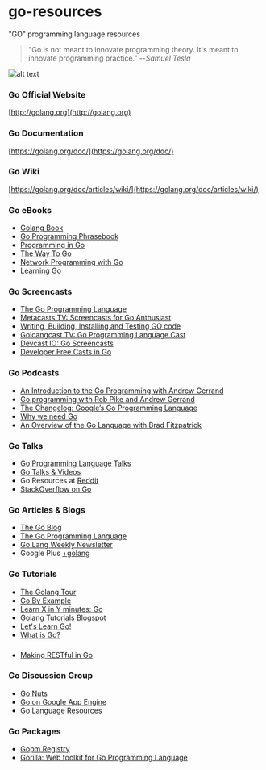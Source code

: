 
# go-resources

"GO" programming language resources

> "Go is not meant to innovate programming theory. It's meant to innovate programming practice." --*Samuel Tesla*

![alt text](https://github.com/krahman/go-resources/blob/master/gologo.png "Go Logo")

### Go Official Website
[http://golang.org](http://golang.org)

### Go Documentation
[https://golang.org/doc/](https://golang.org/doc/)

### Go Wiki
[https://golang.org/doc/articles/wiki/](https://golang.org/doc/articles/wiki/)

### Go eBooks
* [Golang Book](http://www.golang-book.com/)
* [Go Programming Phrasebook](http://it-ebooks.info/book/880/)
* [Programming in Go](http://it-ebooks.info/book/881/)
* [The Way To Go](https://archive.org/details/TheWayToGo)
* [Network Programming with Go](http://jan.newmarch.name/go/)
* [Learning Go](http://archive.miek.nl/projects/learninggo/)

### Go Screencasts
* [The Go Programming Language](https://www.youtube.com/user/gocoding)
* [Metacasts TV: Screencasts for Go Anthusiast](http://www.metacasts.tv/)
* [Writing, Building, Installing and Testing GO code](https://www.youtube.com/watch?v=XCsL89YtqCs)
* [Golcangcast TV: Go Programming Language Cast](http://golangcast.tv/)
* [Devcast IO: Go Screencasts](http://www.devcasts.io/tag/go/)
* [Developer Free Casts in Go](http://devfreecasts.org/go/)

### Go Podcasts
* [An Introduction to the Go Programming with Andrew Gerrand](http://hanselminutes.com/416/an-introduction-to-the-go-programming-language-with-andrew-gerrand)
* [Go programming with Rob Pike and Andrew Gerrand](http://5by5.tv/changelog/100)
* [The Changelog: Google’s Go Programming Language](http://thechangelog.com/3/)
* [Why we need Go](https://itunes.apple.com/us/podcast/oreilly-programming/id520292841?mt=2#)
* [An Overview of the Go Language with Brad Fitzpatrick](http://puppetlabs.com/podcasts/overview-go-language-brad-fitzpatrick)

### Go Talks
* [Go Programming Language Talks](http://talks.golang.org/)
* [Go Talks & Videos](http://go-lang.cat-v.org/talks/)
* Go Resources at [Reddit](http://www.reddit.com/r/Golang)
* [StackOverflow on Go](http://stackoverflow.com/questions/tagged/go)

### Go Articles & Blogs
* [The Go Blog](https://blog.golang.org/two-recent-go-articles)
* [The Go Programming Language](http://www.computer.org/csdl/mags/so/2014/05/mso2014050104.pdf)
* [Go Lang Weekly Newsletter](http://golangweekly.com/)
* Google Plus [+golang](https://plus.google.com/+golang/)

### Go Tutorials
* [The Golang Tour](https://tour.golang.org/welcome/1)
* [Go By Example](https://gobyexample.com/)
* [Learn X in Y minutes: Go](http://learnxinyminutes.com/docs/go/)
* [Golang Tutorials Blogspot](http://golangtutorials.blogspot.sg/)
* [Let's Learn Go!](http://go-book.appspot.com/)
* [What is Go?](http://code.tutsplus.com/tutorials/what-is-go--cms-21635)

###
* [Making RESTful in Go](http://thenewstack.io/make-a-restful-json-api-go/)

### Go Discussion Group
* [Go Nuts](https://groups.google.com/forum/#!forum/golang-nuts)
* [Go on Google App Engine](https://groups.google.com/forum/#!forum/google-appengine-go)
* [Go Language Resources](http://go-lang.cat-v.org/)

### Go Packages
* [Gopm Registry](http://gopm.io/)
* [Gorilla: Web toolkit for Go Programming Language](http://www.gorillatoolkit.org/pkg/)

